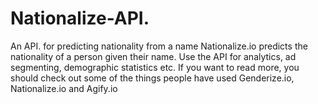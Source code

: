# Nationalize-API.
An API. for predicting nationality from a name Nationalize.io predicts the nationality of a person given their name. Use the API for analytics, ad segmenting, demographic statistics etc. If you want to read more, you should check out some of the things people have used Genderize.io, Nationalize.io and Agify.io
